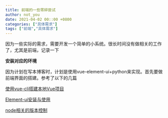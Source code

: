 ```yaml
---
title: 前端的一些零碎尝试
author: not_you
date: 2021-04-02 00::00 +0800
categories: ["具体需求"]
tags: ["前端","具体需求"]
---
```


因为一些实际的需求，需要开发一个简单的小系统。很长时间没有做相关的工作了，尤其是前端，记录一下

**安装对应的环境**

因为计划在写本博客时，计划是使用vue-element-ui+python来实现。首先要做前端界面的搭建。参考了以下的几篇

[使用vue-cli搭建本地Vue项目](https://zhuanlan.zhihu.com/p/385696353)

[Element-ui安装与使用](https://zhuanlan.zhihu.com/p/385765129)

[node相关的版本控制](https://blog.csdn.net/qq_22713201/article/details/122486841)

